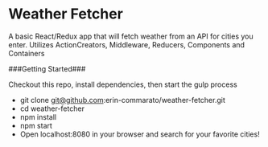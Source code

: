 # Weather Fetcher

A basic React/Redux app that will fetch weather from an API for cities you enter. Utilizes ActionCreators, Middleware, Reducers, Components and Containers


###Getting Started###

Checkout this repo, install dependencies, then start the gulp process
- git clone git@github.com:erin-commarato/weather-fetcher.git
- cd weather-fetcher
- npm install
- npm start
- Open localhost:8080 in your browser and search for your favorite cities!
